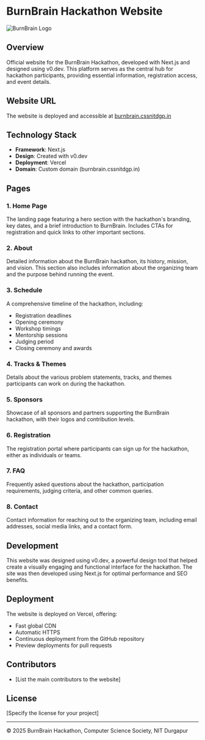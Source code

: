 # BurnBrain Hackathon Website

![BurnBrain Logo](https://burnbrain.cssnitdgp.in/logo.png)

## Overview

Official website for the BurnBrain Hackathon, developed with Next.js and designed using v0.dev. This platform serves as the central hub for hackathon participants, providing essential information, registration access, and event details.

## Website URL

The website is deployed and accessible at [burnbrain.cssnitdgp.in](https://burnbrain.cssnitdgp.in)

## Technology Stack

- **Framework**: Next.js
- **Design**: Created with v0.dev
- **Deployment**: Vercel
- **Domain**: Custom domain (burnbrain.cssnitdgp.in)

## Pages

### 1. Home Page
The landing page featuring a hero section with the hackathon's branding, key dates, and a brief introduction to BurnBrain. Includes CTAs for registration and quick links to other important sections.

### 2. About
Detailed information about the BurnBrain hackathon, its history, mission, and vision. This section also includes information about the organizing team and the purpose behind running the event.

### 3. Schedule
A comprehensive timeline of the hackathon, including:
- Registration deadlines
- Opening ceremony
- Workshop timings
- Mentorship sessions
- Judging period
- Closing ceremony and awards

### 4. Tracks & Themes
Details about the various problem statements, tracks, and themes participants can work on during the hackathon.

### 5. Sponsors
Showcase of all sponsors and partners supporting the BurnBrain hackathon, with their logos and contribution levels.

### 6. Registration
The registration portal where participants can sign up for the hackathon, either as individuals or teams.

### 7. FAQ
Frequently asked questions about the hackathon, participation requirements, judging criteria, and other common queries.

### 8. Contact
Contact information for reaching out to the organizing team, including email addresses, social media links, and a contact form.

## Development

This website was designed using v0.dev, a powerful design tool that helped create a visually engaging and functional interface for the hackathon. The site was then developed using Next.js for optimal performance and SEO benefits.

## Deployment

The website is deployed on Vercel, offering:
- Fast global CDN
- Automatic HTTPS
- Continuous deployment from the GitHub repository
- Preview deployments for pull requests

## Contributors

- [List the main contributors to the website]

## License

[Specify the license for your project]

---

© 2025 BurnBrain Hackathon, Computer Science Society, NIT Durgapur